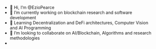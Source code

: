 - 👋 Hi, I’m @EzioPearce
- 👀 I’m currently working on blockchain research and software development
- 🌱 Learning Decentralization and DeFi architectures, Computer Vision and AI Programming
- 💞️ I’m looking to collaborate on AI/Blockchain, Algorithms and research methodologies
-

<!---
EzioPearce/EzioPearce is a ✨ special ✨ repository because its `README.md` (this file) appears on your GitHub profile.
You can click the Preview link to take a look at your changes.
--->
